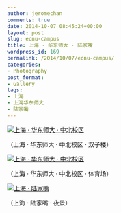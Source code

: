 ```yaml
---
author: jeromechan
comments: true
date: 2014-10-07 08:45:24+00:00
layout: post
slug: ecnu-campus
title: 上海 · 华东师大 · 陆家嘴
wordpress_id: 169
permalink: /2014/10/07/ecnu-campus/
categories:
- Photography
post_format:
- Gallery
tags:
- 上海
- 上海华东师大
- 陆家嘴
---
```


[![上海 · 华东师大 · 中北校区](http://aboutcoder.com/wp-content/uploads/2014/10/psb-3.jpeg)](http://aboutcoder.com/wp-content/uploads/2014/10/psb-3.jpeg)

（上海 · 华东师大 · 中北校区 · 双子楼）

[![上海 · 华东师大 · 中北校区](http://aboutcoder.com/wp-content/uploads/2014/10/psb-5.jpeg)](http://aboutcoder.com/wp-content/uploads/2014/10/psb-4.jpeg)

（上海 · 华东师大 · 中北校区 · 体育场）

[![上海 · 陆家嘴](http://aboutcoder.com/wp-content/uploads/2014/10/psb-4.jpeg)](http://aboutcoder.com/wp-content/uploads/2014/10/psb-4.jpeg)

（上海 · 陆家嘴 · 夜景）
